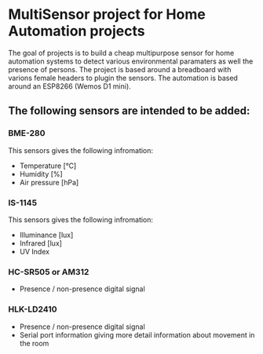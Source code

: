 # MultiSensor project for Home Automation projects
The goal of projects is to build a cheap multipurpose sensor for home automation systems to detect various environmental paramaters as well the presence of persons. 
The project is based around a breadboard with varions female headers to plugin the sensors. The automation is based around an ESP8266 (Wemos D1 mini). 
## The following sensors are intended to be added:
### BME-280
This sensors gives the following infromation:
- Temperature [°C]
- Humidity [%]
- Air pressure [hPa]
### IS-1145
This sensors gives the following infromation:
- Illuminance [lux]
- Infrared [lux]
- UV Index
### HC-SR505 or AM312
- Presence / non-presence digital signal 
### HLK-LD2410
- Presence / non-presence digital signal
- Serial port information giving more detail information about movement in the room
